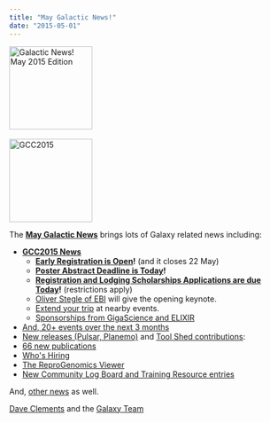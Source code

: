 ```yaml
---
title: "May Galactic News!"
date: "2015-05-01"
---
```

<div class='right'>
<a href='/galaxy-updates/2015-05/'><img src="/images/logos/GalaxyUpdate200.png" alt="Galactic News! May 2015 Edition" width=150 /></a><br /><br />
<a href='/galaxy-updates/2015-05/#gcc2015-4-8-july-norwich-uk'><img src="/images/logos/GCC2015LogoWide600.png" alt="GCC2015" width="150" /></a><br />
</div>

The **[May Galactic News](/galaxy-updates/2015-05/)** brings lots of Galaxy related news including:

* **[GCC2015 News](/galaxy-updates/2015-05/#gcc2015-4-8-july-norwich-uk)**
  * **[Early Registration is Open](/galaxy-updates/2015-05/#early-registration-is-open)!**  (and it closes 22 May)
  * **[Poster Abstract Deadline is Today](/galaxy-updates/2015-05/#poster-abstract-deadline-is-today)!**
  * **[Registration and Lodging Scholarships Applications are due Today](/galaxy-updates/2015-05/#registration-and-lodging-scholarships-applications-due-today)!** (restrictions apply)
  * [Oliver Stegle of EBI](/galaxy-updates/2015-05/#keynote-speaker-oliver-stegle) will give the opening keynote. 
  * [Extend your trip](/galaxy-updates/2015-05/#other-events-near-gcc2015) at nearby events.
  * [Sponsorships from GigaScience and ELIXIR](/galaxy-updates/2015-05/#gcc2015-sponsorships)
* [And, 20+ events over the next 3 months](/galaxy-updates/2015-05/#other-events)
* [New releases (Pulsar, Planemo)](/galaxy-updates/2015-05/#releases) and [Tool Shed contributions](/galaxy-updates/2015-05/#toolshed-contributions):
* [66 new publications](/galaxy-updates/2015-05/#new-papers)
* [Who's Hiring](/galaxy-updates/2015-05/#whos-hiring)
* [The ReproGenomics Viewer](/galaxy-updates/2015-05/#new-public-galaxy-server-the-reprogenomics-viewer)
* [New Community Log Board and Training Resource entries](/galaxy-updates/2015-05/#galaxy-community-hubs)

And, [other news](/galaxy-updates/2015-05/#other-news) as well.

[Dave Clements](/people/dave-clements/) and the [Galaxy Team](/galaxy-team/)
